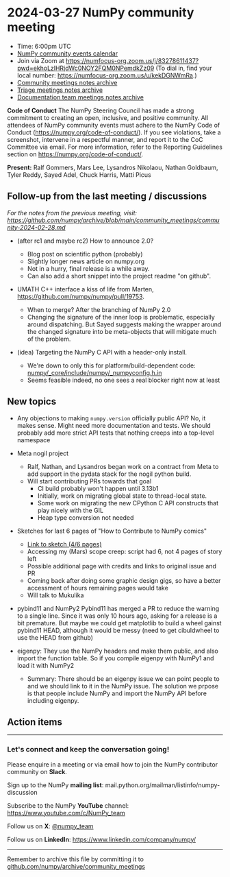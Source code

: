 # 2024-03-27 NumPy community meeting

- Time: 6:00pm UTC
- [NumPy community events calendar](https://scientific-python.org/calendars/)
- Join via Zoom at https://numfocus-org.zoom.us/j/83278611437?pwd=ekhoLzlHRjdWc0NOY2FQM0NPemdkZz09 (To dial in, find your local number: https://numfocus-org.zoom.us/u/kekDGNWmRa.)
- [Community meetings notes archive](https://github.com/numpy/archive/tree/main/community_meetings)
- [Triage meetings notes archive](https://github.com/numpy/archive/tree/master/triage_meetings)
- [Documentation team meetings notes archive](https://github.com/numpy/archive/tree/main/docs_team_meetings)

**Code of Conduct**
The NumPy Steering Council has made a strong commitment to creating an open, inclusive, and positive community. 
All attendees of NumPy community events must adhere to the NumPy Code of Conduct (https://numpy.org/code-of-conduct/). 
If you see violations, take a screenshot, intervene in a respectful manner, and report it to the CoC Committee via email. For more information, refer to the Reporting Guidelines section on https://numpy.org/code-of-conduct/.

**Present:** Ralf Gommers, Mars Lee, Lysandros Nikolaou, Nathan Goldbaum, Tyler Reddy, Sayed Adel, Chuck Harris, Matti Picus


## Follow-up from the last meeting / discussions

_For the notes from the previous meeting, visit: https://github.com/numpy/archive/blob/main/community_meetings/community-2024-02-28.md_

- (after rc1 and maybe rc2) How to announce 2.0?
  - Blog post on scientific python (probably)
  - Slightly longer news article on numpy.org
  - Not in a hurry, final release is a while away.
  - Can also add a short snippet into the project readme "on github".

- UMATH C++ interface a kiss of life from Marten, https://github.com/numpy/numpy/pull/19753.
  -  When to merge? After the branching of NumPy 2.0
  -  Changing the signature of the inner loop is problematic, especially around dispatching. But Sayed suggests making the wrapper around the changed signature into be meta-objects that will mitigate much of the problem.

   
- (idea) Targeting the NumPy C API with a header-only install.
    - We're down to only this for platform/build-dependent code: [numpy/_core/include/numpy/_numpyconfig.h.in](https://github.com/numpy/numpy/blob/main/numpy/_core/include/numpy/_numpyconfig.h.in)
    - Seems feasible indeed, no one sees a real blocker right now at least


## New topics

- Any objections to making `numpy.version` officially public API?
No, it makes sense. Might need more documentation and tests. We should probably add more strict API tests that nothing creeps into a top-level namespace

- Meta nogil project
    - Ralf, Nathan, and Lysandros began work on a contract from Meta to add support in the pydata stack for the nogil python build.
    - Will start contributing PRs towards that goal
        - CI build probably won't happen until 3.13b1
        - Initially, work on migrating global state to thread-local state.
        - Some work on migrating the new CPython C API constructs that play nicely with the GIL
        - Heap type conversion not needed


- Sketches for last 6 pages of "How to Contribute to NumPy comics"
    - [Link to sketch (4/6 pages)](https://raw.githubusercontent.com/MarsBarLee/gsod-numpy-2023/main/Last%206%20pages.png)
    - Accessing my (Mars) scope creep: script had 6, not 4 pages of story left
    - Possible additional page with credits and links to original issue and PR
    - Coming back after doing some graphic design gigs, so have a better accessment of hours remaining pages would take
    - Will talk to Mukulika
    
- pybind11 and NumPy2
Pybind11 has merged a PR to reduce the warning to a single line. Since it was only 10 hours ago, asking for a release is a bit premature. But maybe we could get matplotlib to build a wheel gainst pybind11 HEAD, although it would be messy (need to get cibuldwheel to use the HEAD from github)

- eigenpy: They use the NumPy headers and make them public, and also import the function table. So if you compile eigenpy with NumPy1 and load it with NumPy2
  - Summary: There should be an eigenpy issue we can point people to and we should link to it in the NumPy issue. The solution we prpose is that people include NumPy and import the NumPy API before including eigenpy. 


## Action items



---

### Let's connect and keep the conversation going!
Please enquire in a meeting or via email how to join the NumPy contributor community on **Slack**.

Sign up to the NumPy **mailing list**: mail.python.org/mailman/listinfo/numpy-discussion

Subscribe to the NumPy **YouTube** channel: https://www.youtube.com/c/NumPy_team

Follow us on **X**: [@numpy_team](https://twitter.com/numpy_team)

Follow us on **LinkedIn**: https://www.linkedin.com/company/numpy/

---
Remember to archive this file by committing it to [github.com/numpy/archive/community_meetings](https://github.com/numpy/archive/tree/main/community_meetings)
